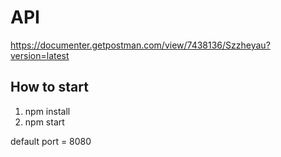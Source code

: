 # API

https://documenter.getpostman.com/view/7438136/Szzheyau?version=latest

## How to start

1. npm install
2. npm start

default port = 8080
